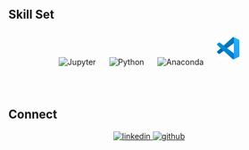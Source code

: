 

## Skill Set  
<div align="center">  

 
  
    
  

<img style="margin: 10px" src="https://i.imgur.com/f5M1VWO.png" alt="Jupyter" height="40" />  
<img style="margin: 10px" src="https://i.imgur.com/gixjL0a.png" alt="Python" height="40" />  
<img style="margin: 10px" src="https://i.imgur.com/SUxYIXm.png" alt="Anaconda" height="40" />  
<img style="margin: 10px" src="https://raw.githubusercontent.com/github/explore/80688e429a7d4ef2fca1e82350fe8e3517d3494d/topics/visual-studio-code/visual-studio-code.png" alt="VS Code" height="40" />  
  
  
  
  
</div>  

<br/>  
<br/>  


## Connect
<div align="center"><a href="https://www.linkedin.com/in/cdarrach/" target="_blank">
<img src=https://img.shields.io/badge/linkedin-%231E77B5.svg?&style=for-the-badge&logo=linkedin&logoColor=white alt=linkedin style="margin-bottom: 5px;" />
</a>  
<a href="https://github.com/cdarrach" target="_blank">
<img src=https://img.shields.io/badge/github-%2324292e.svg?&style=for-the-badge&logo=github&logoColor=white alt=github style="margin-bottom: 5px;" />
</a>

</div>  
  
